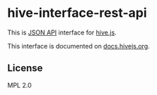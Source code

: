 # hive-interface-rest-api
This is [JSON API](https://jsonapi.org) interface for [hive.js](http://hivejs.org).

This interface is documented on [docs.hivejs.org](http://docs.hivejs.org/developing_peripherals/interface_rest_api.html).

## License
MPL 2.0
